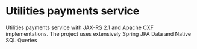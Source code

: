 # Utilities payments service
Utilities payments service with JAX-RS 2.1 and Apache CXF implementations. The project uses extensively Spring JPA Data and Native SQL Queries
